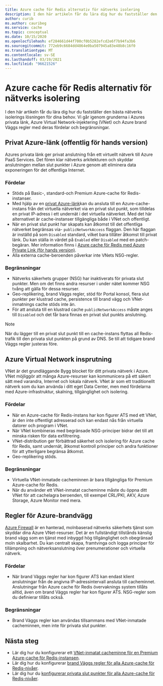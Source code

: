 ```yaml
---
title: Azure cache för Redis alternativ för nätverks isolering
description: I den här artikeln får du lära dig hur du fastställer den bästa nätverks isolerings lösningen för dina behov. Vi går igenom grunderna i Azures privata länk, Azure Virtual Network-injektering (VNet) och Azure brand Väggs regler med deras fördelar och begränsningar.
author: curib
ms.author: cauribeg
ms.service: cache
ms.topic: conceptual
ms.date: 10/15/2020
ms.openlocfilehash: ef284661d44f700cf0b5282efcd2e6f7b94fa3b6
ms.sourcegitcommit: 772eb9c6684dd4864e0ba507945a83e48b8c16f0
ms.translationtype: MT
ms.contentlocale: sv-SE
ms.lasthandoff: 03/19/2021
ms.locfileid: "96621526"
---
```

# <a name="azure-cache-for-redis-network-isolation-options"></a>Azure cache för Redis alternativ för nätverks isolering 
I den här artikeln får du lära dig hur du fastställer den bästa nätverks isolerings lösningen för dina behov. Vi går igenom grunderna i Azures privata länk, Azure Virtual Network-injektering (VNet) och Azure brand Väggs regler med deras fördelar och begränsningar.  

## <a name="azure-private-link-public-preview"></a>Privat Azure-länk (offentlig för hands version) 
Azures privata länk ger privat anslutning från ett virtuellt nätverk till Azure PaaS Services. Det fören klar nätverks arkitekturen och skyddar anslutningen mellan slut punkter i Azure genom att eliminera data exponeringen för det offentliga Internet. 

### <a name="advantages"></a>Fördelar
* Stöds på Basic-, standard-och Premium Azure-cache för Redis-instanser. 
* Med hjälp av en [privat Azure-länk](../private-link/private-link-overview.md)kan du ansluta till en Azure-cache-instans från det virtuella nätverket via en privat slut punkt, som tilldelas en privat IP-adress i ett undernät i det virtuella nätverket. Med det här alternativet är cache-instanser tillgängliga både i VNet och offentligt.  
* När en privat slut punkt har skapats kan åtkomst till det offentliga nätverket begränsas via- `publicNetworkAccess` flaggan. Den här flaggan är inställd på som `Disabled` standard, vilket bara tillåter åtkomst till privat länk. Du kan ställa in värdet på `Enabled` eller `Disabled` med en patch-begäran. Mer information finns i [Azure cache för Redis med Azure Private Link (för hands version)](cache-private-link.md). 
* Alla externa cache-beroenden påverkar inte VNets NSG-regler.

### <a name="limitations"></a>Begränsningar 
* Nätverks säkerhets grupper (NSG) har inaktiverats för privata slut punkter. Men om det finns andra resurser i under nätet kommer NSG tvång att gälla för dessa resurser.
* Geo-replikering, brand Väggs regler, stöd för Portal konsol, flera slut punkter per klustrad cache, persistence till brand vägg och VNet-inmatnings cache stöds inte än. 
* För att ansluta till en klustrad cache `publicNetworkAccess` måste anges till `Disabled` och det får bara finnas en privat slut punkts anslutning.

> [!NOTE]
> När du lägger till en privat slut punkt till en cache-instans flyttas all Redis-trafik till den privata slut punkten på grund av DNS.
> Se till att tidigare brand Väggs regler justeras före.  
>
>

## <a name="azure-virtual-network-injection"></a>Azure Virtual Network insprutning 
VNet är det grundläggande Bygg blocket för ditt privata nätverk i Azure. VNet möjliggör att många Azure-resurser kan kommunicera på ett säkert sätt med varandra, Internet och lokala nätverk. VNet är som ett traditionellt nätverk som du kan använda i ditt eget Data Center, men med fördelarna med Azure-infrastruktur, skalning, tillgänglighet och isolering. 

### <a name="advantages"></a>Fördelar
* När en Azure-cache för Redis-instans har kon figurer ATS med ett VNet, är den inte offentligt adresserad och kan endast nås från virtuella datorer och program i VNet.  
* När VNet kombineras med begränsade NSG-principer bidrar det till att minska risken för data exfiltrering. 
* VNet-distribution ger förbättrad säkerhet och isolering för Azure cache för Redis, samt undernät, åtkomst kontroll principer och andra funktioner för att ytterligare begränsa åtkomst. 
* Geo-replikering stöds. 

### <a name="limitations"></a>Begränsningar
* Virtuella VNet-inmatade cacheminnen är bara tillgängliga för Premium Azure-cache för Redis. 
* När du använder ett VNet-inmatat cacheminne måste du öppna ditt VNet för att cachelagra beroenden, till exempel CRL/PKI, AKV, Azure Storage, Azure Monitor med mera.  


## <a name="azure-firewall-rules"></a>Regler för Azure-brandvägg
[Azure Firewall](../firewall/overview.md) är en hanterad, molnbaserad nätverks säkerhets tjänst som skyddar dina Azure VNet-resurser. Det är en fullständigt tillstånds känslig brand vägg som en tjänst med inbyggd hög tillgänglighet och obegränsad moln skalbarhet. Du kan centralt skapa, framtvinga och logga principer för tillämpning och nätverksanslutning över prenumerationer och virtuella nätverk.  

### <a name="advantages"></a>Fördelar
* När brand Väggs regler har kon figurer ATS kan endast klient anslutningar från de angivna IP-adressintervall ansluta till cacheminnet. Anslutningar från Azure cache för Redis övervaknings system tillåts alltid, även om brand Väggs regler har kon figurer ATS. NSG-regler som du definierar tillåts också.  

### <a name="limitations"></a>Begränsningar
* Brand Väggs regler kan användas tillsammans med VNet-inmatade cacheminnen, men inte för privata slut punkter. 


## <a name="next-steps"></a>Nästa steg
* Lär dig hur du konfigurerar ett [VNet-inmatat cacheminne för en Premium Azure-cache för Redis-instansen](cache-how-to-premium-vnet.md).  
* Lär dig hur du konfigurerar [brand Väggs regler för alla Azure-cache för Redis-nivåer](cache-configure.md#firewall). 
* Lär dig hur du [konfigurerar privata slut punkter för alla Azure-cache för Redis-nivåer](cache-private-link.md).